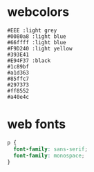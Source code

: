 # webcolors
```
#EEE :light grey
#0080a8 :light blue
#66ffff :light blue
#F9D240 :light yellow
#393E41
#E94F37 :black
#1c89bf
#a1d363
#85ffc7
#297373
#ff8552
#a40e4c
```

# web fonts
```css
p {
  font-family: sans-serif;
  font-family: monospace;
}
```
